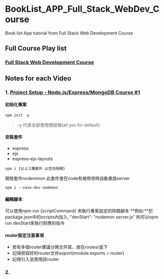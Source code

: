 # BookList_APP_Full_Stack_WebDev_Course
 Book list App tutorial from Full Stack Web Development Course

## Full Course Play list

### [Full Stack Web Development Course](https://youtube.com/playlist?list=PLZlA0Gpn_vH8jbFkBjOuFjhxANC63OmXM)



## Notes for each Video

### 1. [Project Setup - Node.js/Express/MongoDB Course #1](https://www.youtube.com/watch?v=qj2oDkvc4dQ&list=PLZlA0Gpn_vH8jbFkBjOuFjhxANC63OmXM&index=5)

#### 初始化專案
```
npm init -y
```
> -y 代表全部使用預設值(all yes for default)

#### 安裝套件
+ express
+ ejs
+ express-ejs-layouts
```
npm i {以上三種套件 以空白隔開}
```

開發套件nodemmon
此套件會在code有被修改時自動重啟server
```
npm i --save-dev nodemon
```

#### 編輯腳本
可以使用npm run {scriptCommand} 來執行專案設定的除錯腳本
**例如:**於package.json中的scripts內加入,
"devStart": "nodemon server.js"
則可以npm run devStart來執行對應的指令

#### router設定注意事項
+ 若有多個router建議分開文件寫，放在routes/底下
+ 記得把寫好的router文件export(module.exports = router)
+ 記得引入並使用該router

### 2. 